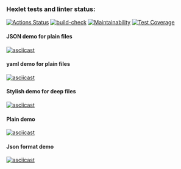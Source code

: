 ### Hexlet tests and linter status:
[![Actions Status](https://github.com/ianproletov/fullstack-javascript-project-lvl2/workflows/hexlet-check/badge.svg)](https://github.com/ianproletov/fullstack-javascript-project-lvl2/actions)
[![build-check](https://github.com/ianproletov/fullstack-javascript-project-lvl2/actions/workflows/build-check.yml/badge.svg)](https://github.com/ianproletov/fullstack-javascript-project-lvl2/actions/workflows/build-check.yml)
[![Maintainability](https://api.codeclimate.com/v1/badges/089007db3e5d6e62a0e1/maintainability)](https://codeclimate.com/github/ianproletov/fullstack-javascript-project-lvl2/maintainability)
[![Test Coverage](https://api.codeclimate.com/v1/badges/089007db3e5d6e62a0e1/test_coverage)](https://codeclimate.com/github/ianproletov/fullstack-javascript-project-lvl2/test_coverage)
#### JSON demo for plain files
[![asciicast](https://asciinema.org/a/506125.svg)](https://asciinema.org/a/506125)
#### yaml demo for plain files
[![asciicast](https://asciinema.org/a/512635.svg)](https://asciinema.org/a/512635)
#### Stylish demo for deep files
[![asciicast](https://asciinema.org/a/512878.svg)](https://asciinema.org/a/512878)
#### Plain demo
[![asciicast](https://asciinema.org/a/513506.svg)](https://asciinema.org/a/513506)
#### Json format demo
[![asciicast](https://asciinema.org/a/513531.svg)](https://asciinema.org/a/513531)
